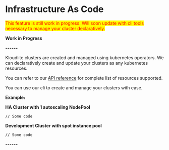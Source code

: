 # Infrastructure As Code

<mark style="color:red;">This feature is still work in progress. Will soon update with cli tools necessary to manage your cluster declaratively.</mark>



**Work in Progress**

**------**

Kloudlite clusters are created and managed using kubernetes operators. We can declaratively create and update your clusters as any kubernetes resources.

You can refer to our [API reference](broken-reference) for complete list of resources supported.



You can use our cli to create and manage your clusters with ease.

**Example:**

**HA Cluster with 1 autoscaling NodePool**

```
// Some code
```

**Development Cluster with spot instance pool**

```
// Some code
```

**------**



